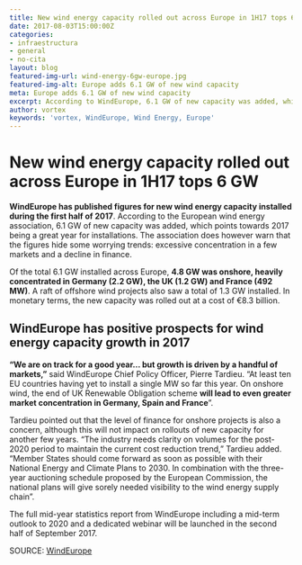 ```yaml
---
title: New wind energy capacity rolled out across Europe in 1H17 tops 6 GW
date: 2017-08-03T15:00:00Z
categories:
- infraestructura
- general
- no-cita
layout: blog
featured-img-url: wind-energy-6gw-europe.jpg
featured-img-alt: Europe adds 6.1 GW of new wind capacity
meta: Europe adds 6.1 GW of new wind capacity
excerpt: According to WindEurope, 6.1 GW of new capacity was added, which points towards 2017 being a great year for installations. 
author: vortex
keywords: 'vortex, WindEurope, Wind Energy, Europe'
---
```





# New wind energy capacity rolled out across Europe in 1H17 tops 6 GW
**WindEurope has published figures for new wind energy capacity installed during the first half of 2017**. According to the European wind energy association, 6.1 GW of new capacity was added, which points towards 2017 being a great year for installations. The association does however warn that the figures hide some worrying trends: excessive concentration in a few markets and a decline in finance.
 
Of the total 6.1 GW installed across Europe, **4.8 GW was onshore, heavily concentrated in Germany (2.2 GW), the UK (1.2 GW) and France (492 MW)**. A raft of offshore wind projects also saw a total of 1.3 GW installed. In monetary terms, the new capacity was rolled out at a cost of €8.3 billion.


## WindEurope has positive prospects for wind energy capacity growth in 2017

**“We are on track for a good year… but growth is driven by a handful of markets,”** said WindEurope Chief Policy Officer, Pierre Tardieu. “At least ten EU countries having yet to install a single MW so far this year. On onshore wind, the end of UK Renewable Obligation scheme **will lead to even greater market concentration in Germany, Spain and France**”.
 
Tardieu pointed out that the level of finance for onshore projects is also a concern, although this will not impact on rollouts of new capacity for another few years. “The industry needs clarity on volumes for the post-2020 period to maintain the current cost reduction trend,” Tardieu added. “Member States should come forward as soon as possible with their National Energy and Climate Plans to 2030. In combination with the three-year auctioning schedule proposed by the European Commission, the national plans will give sorely needed visibility to the wind energy supply chain”.

The full mid-year statistics report from WindEurope including a mid-term outlook to 2020 and a dedicated webinar will be launched in the second half of September 2017.



SOURCE: <a href="https://windeurope.org/newsroom/europe-adds-6-1-gw-wind-energy-capacity-first-half-2017" target="_blank">WindEurope</a>
